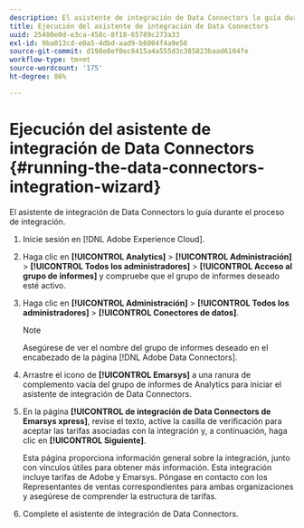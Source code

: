 ```yaml
---
description: El asistente de integración de Data Connectors lo guía durante el proceso de integración.
title: Ejecución del asistente de integración de Data Connectors
uuid: 25480e0d-e3ca-458c-8f18-65789c273a33
exl-id: 9ba013cd-e0a5-4dbd-aad9-b6004f4a9e56
source-git-commit: d198e8ef0ec8415a4a555d3c385823baad6104fe
workflow-type: tm+mt
source-wordcount: '175'
ht-degree: 86%

---
```


# Ejecución del asistente de integración de Data Connectors {#running-the-data-connectors-integration-wizard}

El asistente de integración de Data Connectors lo guía durante el proceso de integración.

1. Inicie sesión en [!DNL Adobe Experience Cloud].
1. Haga clic en **[!UICONTROL Analytics]** > **[!UICONTROL Administración]** > **[!UICONTROL Todos los administradores]** > **[!UICONTROL Acceso al grupo de informes]** y compruebe que el grupo de informes deseado esté activo.
1. Haga clic en **[!UICONTROL Administración]** > **[!UICONTROL Todos los administradores]** > **[!UICONTROL Conectores de datos]**.

   >[!NOTE]
   >
   >Asegúrese de ver el nombre del grupo de informes deseado en el encabezado de la página [!DNL Adobe Data Connectors].

1. Arrastre el icono de **[!UICONTROL Emarsys]** a una ranura de complemento vacía del grupo de informes de Analytics para iniciar el asistente de integración de Data Connectors.
1. En la página **[!UICONTROL de integración de Data Connectors de Emarsys xpress]**, revise el texto, active la casilla de verificación para aceptar las tarifas asociadas con la integración y, a continuación, haga clic en **[!UICONTROL Siguiente]**.

   Esta página proporciona información general sobre la integración, junto con vínculos útiles para obtener más información. Esta integración incluye tarifas de Adobe y Emarsys. Póngase en contacto con los Representantes de ventas correspondientes para ambas organizaciones y asegúrese de comprender la estructura de tarifas.
1. Complete el asistente de integración de Data Connectors.
